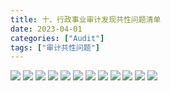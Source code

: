 ```yaml
---
title: 十、行政事业审计发现共性问题清单
date: 2023-04-01
categories: ["Audit"]
tags: ["审计共性问题"]
---
```

![](https://jsd.cdn.zzko.cn/gh/richffan/img@main/audit/审计发现共性问题清单/十-行政事业审计发现共性问题清单/行政事业审计发现共性问题清单_页面_095.webp)
![](https://jsd.cdn.zzko.cn/gh/richffan/img@main/audit/审计发现共性问题清单/十-行政事业审计发现共性问题清单/行政事业审计发现共性问题清单_页面_096.webp)
![](https://jsd.cdn.zzko.cn/gh/richffan/img@main/audit/审计发现共性问题清单/十-行政事业审计发现共性问题清单/行政事业审计发现共性问题清单_页面_097.webp)
![](https://jsd.cdn.zzko.cn/gh/richffan/img@main/audit/审计发现共性问题清单/十-行政事业审计发现共性问题清单/行政事业审计发现共性问题清单_页面_098.webp)
![](https://jsd.cdn.zzko.cn/gh/richffan/img@main/audit/审计发现共性问题清单/十-行政事业审计发现共性问题清单/行政事业审计发现共性问题清单_页面_099.webp)
![](https://jsd.cdn.zzko.cn/gh/richffan/img@main/audit/审计发现共性问题清单/十-行政事业审计发现共性问题清单/行政事业审计发现共性问题清单_页面_100.webp)
![](https://jsd.cdn.zzko.cn/gh/richffan/img@main/audit/审计发现共性问题清单/十-行政事业审计发现共性问题清单/行政事业审计发现共性问题清单_页面_101.webp)
![](https://jsd.cdn.zzko.cn/gh/richffan/img@main/audit/审计发现共性问题清单/十-行政事业审计发现共性问题清单/行政事业审计发现共性问题清单_页面_102.webp)
![](https://jsd.cdn.zzko.cn/gh/richffan/img@main/audit/审计发现共性问题清单/十-行政事业审计发现共性问题清单/行政事业审计发现共性问题清单_页面_103.webp)
![](https://jsd.cdn.zzko.cn/gh/richffan/img@main/audit/审计发现共性问题清单/十-行政事业审计发现共性问题清单/行政事业审计发现共性问题清单_页面_104.webp)
![](https://jsd.cdn.zzko.cn/gh/richffan/img@main/audit/审计发现共性问题清单/十-行政事业审计发现共性问题清单/行政事业审计发现共性问题清单_页面_105.webp)
![](https://jsd.cdn.zzko.cn/gh/richffan/img@main/audit/审计发现共性问题清单/十-行政事业审计发现共性问题清单/行政事业审计发现共性问题清单_页面_106.webp)
